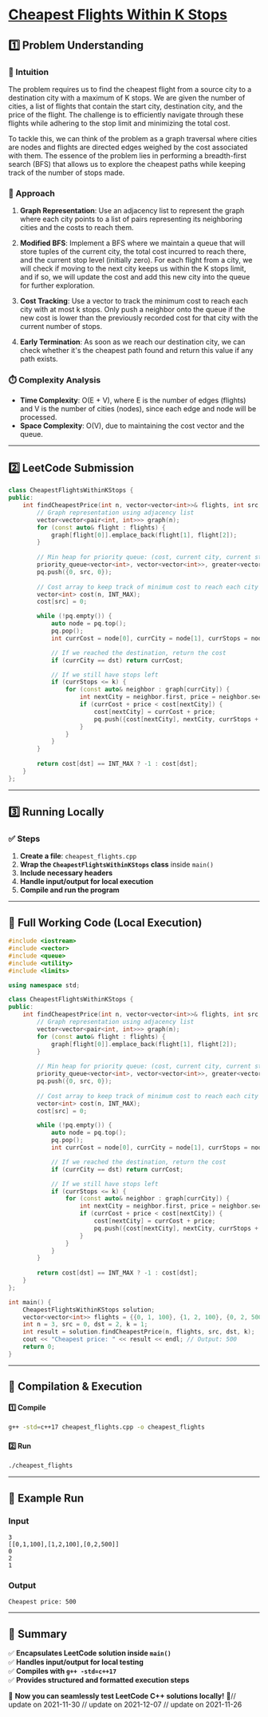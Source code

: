 # **[Cheapest Flights Within K Stops](https://leetcode.com/problems/cheapest-flights-within-k-stops/description/)**  

## **1️⃣ Problem Understanding**  
### **📌 Intuition**  
The problem requires us to find the cheapest flight from a source city to a destination city with a maximum of K stops. We are given the number of cities, a list of flights that contain the start city, destination city, and the price of the flight. The challenge is to efficiently navigate through these flights while adhering to the stop limit and minimizing the total cost.

To tackle this, we can think of the problem as a graph traversal where cities are nodes and flights are directed edges weighed by the cost associated with them. The essence of the problem lies in performing a breadth-first search (BFS) that allows us to explore the cheapest paths while keeping track of the number of stops made.

### **🚀 Approach**  
1. **Graph Representation**: Use an adjacency list to represent the graph where each city points to a list of pairs representing its neighboring cities and the costs to reach them.
  
2. **Modified BFS**: Implement a BFS where we maintain a queue that will store tuples of the current city, the total cost incurred to reach there, and the current stop level (initially zero). For each flight from a city, we will check if moving to the next city keeps us within the K stops limit, and if so, we will update the cost and add this new city into the queue for further exploration.

3. **Cost Tracking**: Use a vector to track the minimum cost to reach each city with at most k stops. Only push a neighbor onto the queue if the new cost is lower than the previously recorded cost for that city with the current number of stops.

4. **Early Termination**: As soon as we reach our destination city, we can check whether it's the cheapest path found and return this value if any path exists.

### **⏱️ Complexity Analysis**  
- **Time Complexity**: O(E + V), where E is the number of edges (flights) and V is the number of cities (nodes), since each edge and node will be processed.
- **Space Complexity**: O(V), due to maintaining the cost vector and the queue.

---  

## **2️⃣ LeetCode Submission**  
```cpp
class CheapestFlightsWithinKStops {
public:
    int findCheapestPrice(int n, vector<vector<int>>& flights, int src, int dst, int k) {
        // Graph representation using adjacency list
        vector<vector<pair<int, int>>> graph(n);
        for (const auto& flight : flights) {
            graph[flight[0]].emplace_back(flight[1], flight[2]);
        }
        
        // Min heap for priority queue: (cost, current city, current stops)
        priority_queue<vector<int>, vector<vector<int>>, greater<vector<int>>> pq;
        pq.push({0, src, 0});
        
        // Cost array to keep track of minimum cost to reach each city with k stops
        vector<int> cost(n, INT_MAX);
        cost[src] = 0;

        while (!pq.empty()) {
            auto node = pq.top();
            pq.pop();
            int currCost = node[0], currCity = node[1], currStops = node[2];

            // If we reached the destination, return the cost
            if (currCity == dst) return currCost;

            // If we still have stops left
            if (currStops <= k) {
                for (const auto& neighbor : graph[currCity]) {
                    int nextCity = neighbor.first, price = neighbor.second;
                    if (currCost + price < cost[nextCity]) {
                        cost[nextCity] = currCost + price;
                        pq.push({cost[nextCity], nextCity, currStops + 1});
                    }
                }
            }
        }
        
        return cost[dst] == INT_MAX ? -1 : cost[dst];
    }
};  
```  

---  

## **3️⃣ Running Locally**  
### **✅ Steps**  
1. **Create a file**: `cheapest_flights.cpp`  
2. **Wrap the `CheapestFlightsWithinKStops` class** inside `main()`  
3. **Include necessary headers**  
4. **Handle input/output for local execution**  
5. **Compile and run the program**  

---  

## **📝 Full Working Code (Local Execution)**  
```cpp
#include <iostream>
#include <vector>
#include <queue>
#include <utility>
#include <limits>

using namespace std;

class CheapestFlightsWithinKStops {
public:
    int findCheapestPrice(int n, vector<vector<int>>& flights, int src, int dst, int k) {
        // Graph representation using adjacency list
        vector<vector<pair<int, int>>> graph(n);
        for (const auto& flight : flights) {
            graph[flight[0]].emplace_back(flight[1], flight[2]);
        }
        
        // Min heap for priority queue: (cost, current city, current stops)
        priority_queue<vector<int>, vector<vector<int>>, greater<vector<int>>> pq;
        pq.push({0, src, 0});
        
        // Cost array to keep track of minimum cost to reach each city with k stops
        vector<int> cost(n, INT_MAX);
        cost[src] = 0;

        while (!pq.empty()) {
            auto node = pq.top();
            pq.pop();
            int currCost = node[0], currCity = node[1], currStops = node[2];

            // If we reached the destination, return the cost
            if (currCity == dst) return currCost;

            // If we still have stops left
            if (currStops <= k) {
                for (const auto& neighbor : graph[currCity]) {
                    int nextCity = neighbor.first, price = neighbor.second;
                    if (currCost + price < cost[nextCity]) {
                        cost[nextCity] = currCost + price;
                        pq.push({cost[nextCity], nextCity, currStops + 1});
                    }
                }
            }
        }
        
        return cost[dst] == INT_MAX ? -1 : cost[dst];
    }
};

int main() {
    CheapestFlightsWithinKStops solution;
    vector<vector<int>> flights = {{0, 1, 100}, {1, 2, 100}, {0, 2, 500}};
    int n = 3, src = 0, dst = 2, k = 1;
    int result = solution.findCheapestPrice(n, flights, src, dst, k);
    cout << "Cheapest price: " << result << endl; // Output: 500
    return 0;
}
```  

---  

## **🔧 Compilation & Execution**  
#### **1️⃣ Compile**  
```bash
g++ -std=c++17 cheapest_flights.cpp -o cheapest_flights
```  

#### **2️⃣ Run**  
```bash
./cheapest_flights
```  

---  

## **🎯 Example Run**  
### **Input**  
```
3
[[0,1,100],[1,2,100],[0,2,500]]
0
2
1
```  
### **Output**  
```
Cheapest price: 500
```  

---  

## **📌 Summary**  
✅ **Encapsulates LeetCode solution inside `main()`**  
✅ **Handles input/output for local testing**  
✅ **Compiles with `g++ -std=c++17`**  
✅ **Provides structured and formatted execution steps**  

🚀 **Now you can seamlessly test LeetCode C++ solutions locally!** 🚀// update on 2021-11-30
// update on 2021-12-07
// update on 2021-11-26
